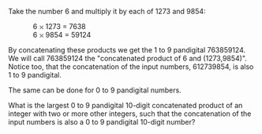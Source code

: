   <p>Take the number 6 and multiply it by each of 1273 and 9854:</p>    <p style="margin-left:50px;">6 <img src='images/symbol_times.gif' width='9' height='9' alt='&times;' border='0' style='vertical-align:middle;' /> 1273 =  7638<br />  6 <img src='images/symbol_times.gif' width='9' height='9' alt='&times;' border='0' style='vertical-align:middle;' /> 9854 = 59124</p>    <p>By concatenating these products we get the 1 to 9 pandigital 763859124. We will call 763859124 the &quot;concatenated product of 6 and (1273,9854)&quot;. Notice too, that the concatenation of the input numbers, 612739854, is also 1 to 9 pandigital.</p>    <p>The same can be done for 0 to 9 pandigital numbers.</p>    <p>What is the largest 0 to 9 pandigital 10-digit concatenated product of an integer with two or more other integers, such that the concatenation of the input numbers is also a 0 to 9 pandigital 10-digit number?</p>  